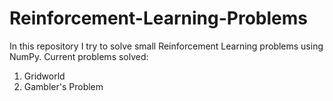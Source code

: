 # Reinforcement-Learning-Problems
In this repository I try to solve small Reinforcement Learning problems using NumPy.
Current problems solved:

1. Gridworld
2. Gambler's Problem
